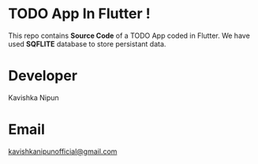 # TODO App In Flutter !

This repo contains  **Source Code** of a TODO App coded in Flutter. 
We have used  **SQFLITE** database to store persistant data.


# Developer

Kavishka Nipun

# Email

kavishkanipunofficial@gmail.com
